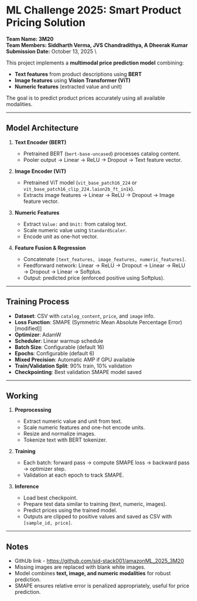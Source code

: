 # ML Challenge 2025: Smart Product Pricing Solution

**Team Name: 3M20** \
**Team Members: Siddharth Verma, JVS Chandradithya, A Dheerak Kumar** \
**Submission Date:** October 13, 2025 \

This project implements a **multimodal price prediction model** combining:

- **Text features** from product descriptions using **BERT**
- **Image features** using **Vision Transformer (ViT)**
- **Numeric features** (extracted value and unit)

The goal is to predict product prices accurately using all available modalities.

---

## Model Architecture

1. **Text Encoder (BERT)**

   - Pretrained BERT (`bert-base-uncased`) processes catalog content.
   - Pooler output → Linear → ReLU → Dropout → Text feature vector.

2. **Image Encoder (ViT)**

   - Pretrained ViT model (`vit_base_patch16_224` or `vit_base_patch16_clip_224.laion2b_ft_in1k`).
   - Extracts image features → Linear → ReLU → Dropout → Image feature vector.

3. **Numeric Features**

   - Extract `Value:` and `Unit:` from catalog text.
   - Scale numeric value using `StandardScaler`.
   - Encode unit as one-hot vector.

4. **Feature Fusion & Regression**
   - Concatenate `[text_features, image_features, numeric_features]`.
   - Feedforward network: Linear → ReLU → Dropout → Linear → ReLU → Dropout → Linear → Softplus.
   - Output: predicted price (enforced positive using Softplus).

---

## Training Process

- **Dataset**: CSV with `catalog_content`, `price`, and `image` info.
- **Loss Function**: SMAPE (Symmetric Mean Absolute Percentage Error) [modified]]
- **Optimizer**: AdamW
- **Scheduler**: Linear warmup schedule
- **Batch Size**: Configurable (default 16)
- **Epochs**: Configurable (default 6)
- **Mixed Precision**: Automatic AMP if GPU available
- **Train/Validation Split**: 90% train, 10% validation
- **Checkpointing**: Best validation SMAPE model saved

---

## Working

1. **Preprocessing**

   - Extract numeric value and unit from text.
   - Scale numeric features and one-hot encode units.
   - Resize and normalize images.
   - Tokenize text with BERT tokenizer.

2. **Training**

   - Each batch: forward pass → compute SMAPE loss → backward pass → optimizer step.
   - Validation at each epoch to track SMAPE.

3. **Inference**
   - Load best checkpoint.
   - Prepare test data similar to training (text, numeric, images).
   - Predict prices using the trained model.
   - Outputs are clipped to positive values and saved as CSV with `[sample_id, price]`.

---

## Notes

- GithUb link - https://github.com/sid-stack001/amazonML_2025_3M20
- Missing images are replaced with blank white images.
- Model combines **text, image, and numeric modalities** for robust prediction.
- SMAPE ensures relative error is penalized appropriately, useful for price prediction.
